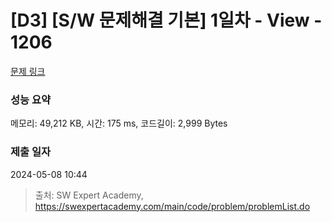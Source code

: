 # [D3] [S/W 문제해결 기본] 1일차 - View - 1206 

[문제 링크](https://swexpertacademy.com/main/code/problem/problemDetail.do?contestProbId=AV134DPqAA8CFAYh) 

### 성능 요약

메모리: 49,212 KB, 시간: 175 ms, 코드길이: 2,999 Bytes

### 제출 일자

2024-05-08 10:44



> 출처: SW Expert Academy, https://swexpertacademy.com/main/code/problem/problemList.do
